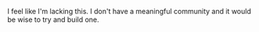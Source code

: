 I feel like I'm lacking this. I don't have a meaningful community and it would be wise to try and build one.